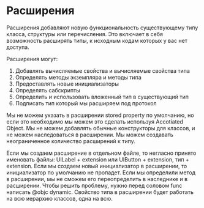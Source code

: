 # Расширения

Расширения добавляют новую функциональность существующему типу класса, структуры или перечисления. Это включает в себя возможность расширять типы, к исходным кодам которых у вас нет доступа.

Расширения могут:

1. Добавлять вычисляемые свойства и вычисляемые свойства типа
2. Определять методы экземпляра и методы типа
3. Предоставлять новые инициализаторы
4. Определять сабскрипты
5. Определить и использовать вложенный тип в существующий тип
6. Подписать тип который мы расширяем под протокол

Мы не можем указать в расширении stored property по умолчанию, но если это необходимо мы можем это сделать используя Accotiated Object. Мы не можем добавлять обычные конструкторы для классов, и не можем наследоваться в расширении.
Мы можем создавать неограниченное количество расширений к типу.

Если мы создаем расширение в отдельном файле, то негласно принято именовать файлы: UILabel + extension или UIButton + extension, тип + extension.
Если мы создаем новый инициализатор в расширении, то инициализатор по умолчанию не пропадет.
Если мы определили метод в расширении, мы не сможем его переопределить в наследнике и в расширении. Чтобы решить проблему, нужно перед соловом func написать @objc dynamic.
Свойство типа в расширении будет работать на всю иерархию классов, одна на всю.

